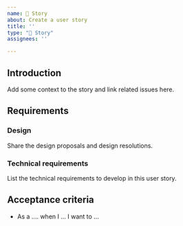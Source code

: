 ```yaml
---
name: 🏨 Story
about: Create a user story
title: ''
type: "🏨 Story"
assignees: ''

---
```


## Introduction

Add some context to the story and link related issues here.

## Requirements

### Design

Share the design proposals and design resolutions.

### Technical requirements

List the technical requirements to develop in this user story. 

## Acceptance criteria

- As a .... when I ... I want to ...
